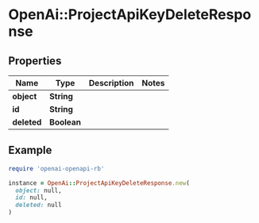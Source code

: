# OpenAi::ProjectApiKeyDeleteResponse

## Properties

| Name | Type | Description | Notes |
| ---- | ---- | ----------- | ----- |
| **object** | **String** |  |  |
| **id** | **String** |  |  |
| **deleted** | **Boolean** |  |  |

## Example

```ruby
require 'openai-openapi-rb'

instance = OpenAi::ProjectApiKeyDeleteResponse.new(
  object: null,
  id: null,
  deleted: null
)
```

